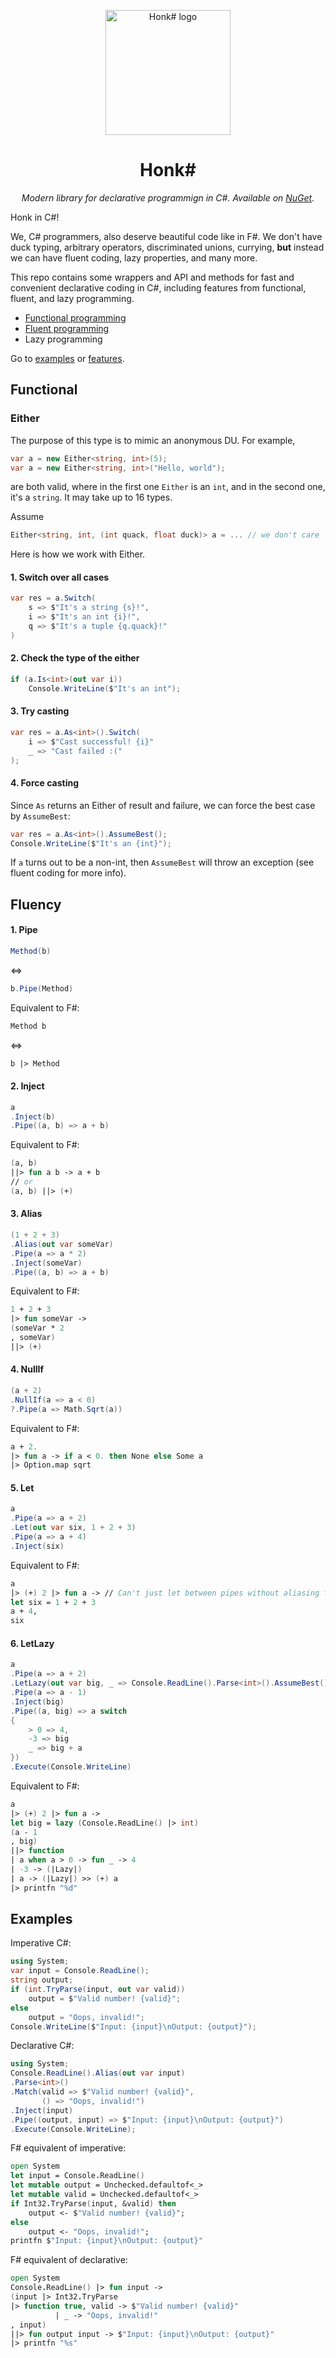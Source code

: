 <p align="center">
  <a href="https://github.com/WhiteBlackGoose/HonkSharp">
    <img src="./HonkSharp/logo256.png" alt="Honk# logo" width="200" height="200">
  </a>
</p>


<h1 align=center>Honk#</h1>
<p align=center><i>Modern library for declarative programmign in C#. Available on <a href="https://www.nuget.org/packages/HonkSharp">NuGet</a>.</i></p>

Honk in C#!

We, C# programmers, also deserve beautiful code like in F#. We don't have duck typing, arbitrary operators, discriminated unions,
currying, **but** instead we can have fluent coding, lazy properties, and many more.

This repo contains some wrappers and API and methods for fast and convenient declarative coding in C#,
including features from functional, fluent, and lazy programming.

- [Functional programming](#functional)
- [Fluent programming](#fluency)
- Lazy programming

Go to [examples](#examples) or [features](#features).

## Functional

### Either

The purpose of this type is to mimic an anonymous DU. For example,
```cs
var a = new Either<string, int>(5);
var a = new Either<string, int>("Hello, world");
```
are both valid, where in the first one `Either` is an `int`, and in the second one, it's a `string`. It may take up to 16 types.

Assume
```cs
Either<string, int, (int quack, float duck)> a = ... // we don't care
```
Here is how we work with Either.

#### 1. Switch over all cases
```cs
var res = a.Switch(
    s => $"It's a string {s}!",
    i => $"It's an int {i}!",
    q => $"It's a tuple {q.quack}!"
)
```
#### 2. Check the type of the either
```cs
if (a.Is<int>(out var i))
    Console.WriteLine($"It's an int");
```

#### 3. Try casting
```cs
var res = a.As<int>().Switch(
    i => $"Cast successful! {i}"
    _ => "Cast failed :("
);
```

#### 4. Force casting
Since `As` returns an Either of result and failure, we can force the best case by
`AssumeBest`:
```cs
var res = a.As<int>().AssumeBest();
Console.WriteLine($"It's an {int}");
```
If `a` turns out to be a non-int, then `AssumeBest` will throw an exception (see fluent coding for more info).

## Fluency

#### 1. Pipe

```cs
Method(b)
```
<=>
```cs
b.Pipe(Method)
```

Equivalent to F#:
```fs
Method b
```
<=>
```fs
b |> Method
```

#### 2. Inject

```cs
a
.Inject(b)
.Pipe((a, b) => a + b)
```

Equivalent to F#:
```fs
(a, b)
||> fun a b -> a + b
// or
(a, b) ||> (+)
```

#### 3. Alias

```cs
(1 + 2 + 3)
.Alias(out var someVar)
.Pipe(a => a * 2)
.Inject(someVar)
.Pipe((a, b) => a + b)
```

Equivalent to F#:
```fs
1 + 2 + 3
|> fun someVar ->
(someVar * 2
, someVar)
||> (+)
```

#### 4. NullIf

```cs
(a + 2)
.NullIf(a => a < 0)
?.Pipe(a => Math.Sqrt(a))
```

Equivalent to F#:
```fs
a + 2.
|> fun a -> if a < 0. then None else Some a
|> Option.map sqrt
```

#### 5. Let

```cs
a
.Pipe(a => a + 2)
.Let(out var six, 1 + 2 + 3)
.Pipe(a => a + 4)
.Inject(six)
```

Equivalent to F#:
```fs
a
|> (+) 2 |> fun a -> // Can't just let between pipes without aliasing first
let six = 1 + 2 + 3
a + 4,
six
```

#### 6. LetLazy

```cs
a
.Pipe(a => a + 2)
.LetLazy(out var big, _ => Console.ReadLine().Parse<int>().AssumeBest())
.Pipe(a => a - 1)
.Inject(big)
.Pipe((a, big) => a switch
{
    > 0 => 4,
    -3 => big
    _ => big + a
})
.Execute(Console.WriteLine)
```

Equivalent to F#:
```fs
a
|> (+) 2 |> fun a ->
let big = lazy (Console.ReadLine() |> int)
(a - 1
, big)
||> function
| a when a > 0 -> fun _ -> 4
| -3 -> (|Lazy|)
| a -> (|Lazy|) >> (+) a
|> printfn "%d"
```

## Examples

Imperative C#:
```cs
using System;
var input = Console.ReadLine();
string output;
if (int.TryParse(input, out var valid))
    output = $"Valid number! {valid}";
else
    output = "Oops, invalid!";
Console.WriteLine($"Input: {input}\nOutput: {output}");
```

Declarative C#:
```cs
using System;
Console.ReadLine().Alias(out var input)
.Parse<int>()
.Match(valid => $"Valid number! {valid}",
       () => "Oops, invalid!")
.Inject(input)
.Pipe((output, input) => $"Input: {input}\nOutput: {output}")
.Execute(Console.WriteLine);
```

F# equivalent of imperative:
```fs
open System
let input = Console.ReadLine()
let mutable output = Unchecked.defaultof<_>
let mutable valid = Unchecked.defaultof<_>
if Int32.TryParse(input, &valid) then
    output <- $"Valid number! {valid}";
else
    output <- "Oops, invalid!";
printfn $"Input: {input}\nOutput: {output}"
```

F# equivalent of declarative:
```fs
open System
Console.ReadLine() |> fun input ->
(input |> Int32.TryParse
|> function true, valid -> $"Valid number! {valid}"
          | _ -> "Oops, invalid!"
, input)
||> fun output input -> $"Input: {input}\nOutput: {output}"
|> printfn "%s"
```
